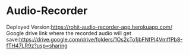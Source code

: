 # Audio-Recorder
Deployed Version:https://rohit-audio-recorder-app.herokuapp.com/<br/>
Google drive link where the recorded audio will get save:https://drive.google.com/drive/folders/1Os2cTo1jbFNfPI4VmffPb8-fTH47LR9z?usp=sharing
